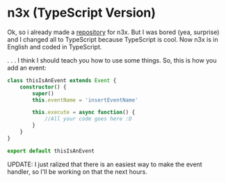 # n3x (TypeScript Version)

Ok, so i already made a [repository](https://github.com/ItsAmex/n3x) for n3x. But I was bored (yea, surprise) and I changed all to TypeScript because TypeScript is cool. Now n3x is in English and coded in TypeScript.

. . . I think I should teach you how to use some things.
So, this is how you add an event:

```ts
class thisIsAnEvent extends Event {
    constructor() {
        super()
        this.eventName = 'insertEventName'

        this.execute = async function() {
            //All your code goes here :D
        }
    }
}

export default thisIsAnEvent
```

UPDATE: I just ralized that there is an easiest way to make the event handler, so I'll be working on that the next hours.
